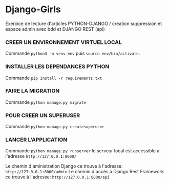 # Django-Girls
Exercice de lecture d'articles PYTHON-DJANGO / creation suppression et espace admin avec bdd et DJANGO REST (api)


### CREER UN ENVIRONNEMENT VIRTUEL LOCAL
Commande `python3 -m venv env` puis `source env/bin/activate`.

### INSTALLER LES DEPENDANCES PYTHON
Commande `pip install -r requirements.txt`

### FAIRE LA MIGRATION
Commande `python manage.py migrate`

### POUR CREER UN SUPERUSER
Commande `python manage.py createsuperuser`

### LANCER L'APPLICATION
Commande `python manage.py runserver` le serveur local est accessible à l'adresse `http://127.0.0.1:8000/`

Le chemin d'aministration Django ce trouve à l'adresse: `http://127.0.0.1:8000/admin`
Le chemin d'accès à Django Rest Framework ce trouve à l'adresse: `http://127.0.0.1:8000/api`




